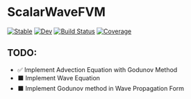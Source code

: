 # ScalarWaveFVM

[![Stable](https://img.shields.io/badge/docs-stable-blue.svg)](https://svretina.github.io/ScalarWaveFVM.jl/stable/)
[![Dev](https://img.shields.io/badge/docs-dev-blue.svg)](https://svretina.github.io/ScalarWaveFVM.jl/dev/)
[![Build Status](https://github.com/svretina/ScalarWaveFVM.jl/actions/workflows/CI.yml/badge.svg?branch=master)](https://github.com/svretina/ScalarWaveFVM.jl/actions/workflows/CI.yml?query=branch%3Amaster)
[![Coverage](https://codecov.io/gh/svretina/ScalarWaveFVM.jl/branch/master/graph/badge.svg)](https://codecov.io/gh/svretina/ScalarWaveFVM.jl)


TODO:
--------
  - ✅ Implement Advection Equation with Godunov Method
  - ⬛ Implement Wave Equation
  - ⬛ Implement Godunov method in Wave Propagation Form
 

